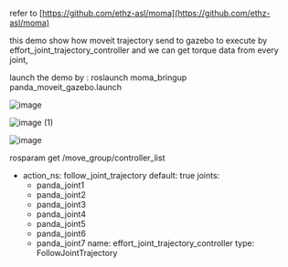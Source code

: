 refer to [https://github.com/ethz-asl/moma](https://github.com/ethz-asl/moma)

this demo show how moveit trajectory send to gazebo to execute by effort_joint_trajectory_controller and we can get torque data from every joint,

launch the demo by :
roslaunch moma_bringup panda_moveit_gazebo.launch

![image](https://user-images.githubusercontent.com/13350158/169549138-28c8346b-6dc1-4971-bde7-f68993d420f6.png)


![image (1)](https://user-images.githubusercontent.com/13350158/169549254-9b835cc2-8fa6-4550-a9cf-6754a42f2c7f.png)


![image](https://user-images.githubusercontent.com/13350158/169553631-41039513-83e3-45c2-840f-3557d0ca4ad9.png)

 rosparam get /move_group/controller_list
 
- action_ns: follow_joint_trajectory
  default: true
  joints:
  - panda_joint1
  - panda_joint2
  - panda_joint3
  - panda_joint4
  - panda_joint5
  - panda_joint6
  - panda_joint7
  name: effort_joint_trajectory_controller
  type: FollowJointTrajectory

